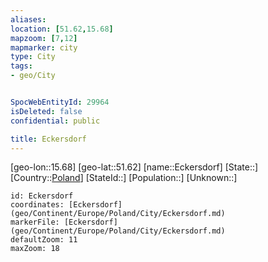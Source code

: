 ```yaml
---
aliases: 
location: [51.62,15.68]
mapzoom: [7,12] 
mapmarker: city 
type: City
tags:
- geo/City


SpocWebEntityId: 29964
isDeleted: false
confidential: public

title: Eckersdorf
---
```

[geo-lon::15.68]
[geo-lat::51.62]
[name::Eckersdorf]
[State::]
[Country::[Poland](geo/Continent/Europe/Poland.md)]
[StateId::]
[Population::]
[Unknown::]


```leaflet
id: Eckersdorf
coordinates: [Eckersdorf](geo/Continent/Europe/Poland/City/Eckersdorf.md)
markerFile: [Eckersdorf](geo/Continent/Europe/Poland/City/Eckersdorf.md)
defaultZoom: 11 
maxZoom: 18
```


